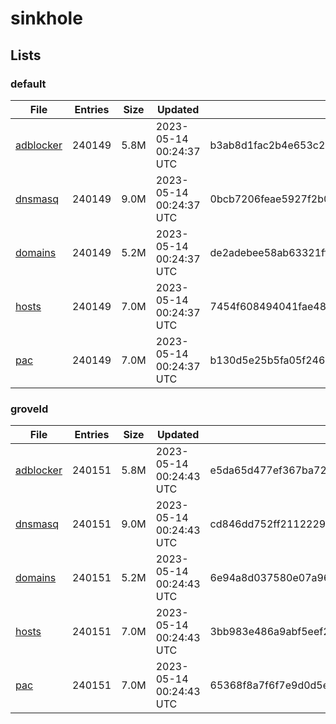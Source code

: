 # sinkhole

## Lists

### default

|File|Entries|Size|Updated|Hash|
|-|-|-|-|-|
|[adblocker](https://raw.githubusercontent.com/groveld/sinkhole/lists/default/adblocker.txt)|240149|5.8M|2023-05-14 00:24:37 UTC|b3ab8d1fac2b4e653c2ded76a079b65d8a967b8d20b5bed3532096c95ca61cb6|
|[dnsmasq](https://raw.githubusercontent.com/groveld/sinkhole/lists/default/dnsmasq.txt)|240149|9.0M|2023-05-14 00:24:37 UTC|0bcb7206feae5927f2b08f32cc2eb11d72a29ff1ddcfc75edc6b699f2ef3091a|
|[domains](https://raw.githubusercontent.com/groveld/sinkhole/lists/default/domains.txt)|240149|5.2M|2023-05-14 00:24:37 UTC|de2adebee58ab63321ffa7433b96a786290762e7a7017e17c38fc4ebd18dd871|
|[hosts](https://raw.githubusercontent.com/groveld/sinkhole/lists/default/hosts.txt)|240149|7.0M|2023-05-14 00:24:37 UTC|7454f608494041fae487448798a89f06aa3ac459de0653de271276496c0a4b5f|
|[pac](https://raw.githubusercontent.com/groveld/sinkhole/lists/default/pac.txt)|240149|7.0M|2023-05-14 00:24:37 UTC|b130d5e25b5fa05f246691ed18be88012277b97fa3f6486e6e14d442012021e3|

### groveld

|File|Entries|Size|Updated|Hash|
|-|-|-|-|-|
|[adblocker](https://raw.githubusercontent.com/groveld/sinkhole/lists/groveld/adblocker.txt)|240151|5.8M|2023-05-14 00:24:43 UTC|e5da65d477ef367ba723efd8af00cd53c73f06109cba535cda8167205b3ec017|
|[dnsmasq](https://raw.githubusercontent.com/groveld/sinkhole/lists/groveld/dnsmasq.txt)|240151|9.0M|2023-05-14 00:24:43 UTC|cd846dd752ff2112229878589bef421be1142ddd0da016a7eb02e9c7d3afcc68|
|[domains](https://raw.githubusercontent.com/groveld/sinkhole/lists/groveld/domains.txt)|240151|5.2M|2023-05-14 00:24:43 UTC|6e94a8d037580e07a9687f874f02127ddbb6bcae99f07587bcc90ffb00fe0834|
|[hosts](https://raw.githubusercontent.com/groveld/sinkhole/lists/groveld/hosts.txt)|240151|7.0M|2023-05-14 00:24:43 UTC|3bb983e486a9abf5eef268e0b6515b062721c51702266cec83ee09ebb20687b3|
|[pac](https://raw.githubusercontent.com/groveld/sinkhole/lists/groveld/pac.txt)|240151|7.0M|2023-05-14 00:24:43 UTC|65368f8a7f6f7e9d0d5ec6acda55a65b11046d8d2f57c072c97cfa17fc85e239|
